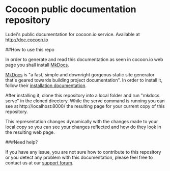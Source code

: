 Cocoon public documentation repository
======================================
Ludei's public documentation for cocoon.io service. Available at http://doc.cocoon.io

##How to use this repo

In order to generate and read this documentation as seen in cocoon.io web page you shall install [MkDocs](http://www.mkdocs.org/).

[MkDocs](http://www.mkdocs.org/) is "a fast, simple and downright gorgeous static site generator that's geared towards building project documentation". In order to install it, follow their [installation documentation](http://www.mkdocs.org/#installation).

After installing it, clone this repository into a local folder and run "mkdocs serve" in the cloned directory. While the serve command is running you can see at http://localhost:8000/ the resulting page for your current copy of this repository.

This representation changes dynamically with the changes made to your local copy so you can see your changes reflected and how do they look in the resulting web page.

###Need help?

If you have any issue, you are not sure how to contribute to this repository or you detect any problem with this documentation, please feel free to contact us at our [support forum]( https://forums.cocoon.io).
